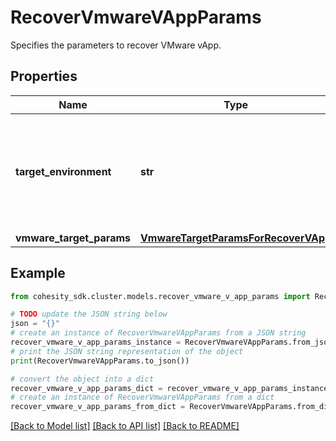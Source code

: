 # RecoverVmwareVAppParams

Specifies the parameters to recover VMware vApp.

## Properties

Name | Type | Description | Notes
------------ | ------------- | ------------- | -------------
**target_environment** | **str** | Specifies the environment of the recovery target. The corresponding params below must be filled out. | 
**vmware_target_params** | [**VmwareTargetParamsForRecoverVApp**](VmwareTargetParamsForRecoverVApp.md) |  | [optional] 

## Example

```python
from cohesity_sdk.cluster.models.recover_vmware_v_app_params import RecoverVmwareVAppParams

# TODO update the JSON string below
json = "{}"
# create an instance of RecoverVmwareVAppParams from a JSON string
recover_vmware_v_app_params_instance = RecoverVmwareVAppParams.from_json(json)
# print the JSON string representation of the object
print(RecoverVmwareVAppParams.to_json())

# convert the object into a dict
recover_vmware_v_app_params_dict = recover_vmware_v_app_params_instance.to_dict()
# create an instance of RecoverVmwareVAppParams from a dict
recover_vmware_v_app_params_from_dict = RecoverVmwareVAppParams.from_dict(recover_vmware_v_app_params_dict)
```
[[Back to Model list]](../README.md#documentation-for-models) [[Back to API list]](../README.md#documentation-for-api-endpoints) [[Back to README]](../README.md)


